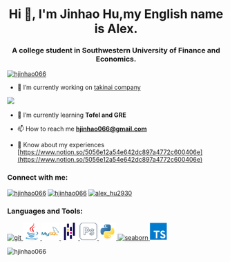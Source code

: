 <h1 align="center">Hi 👋, I'm Jinhao Hu,my English name is Alex.</h1>
<h3 align="center">A college student in Southwestern University of Finance and Economics.</h3>

<p align="left"> <a href="https://twitter.com/hjinhao066" target="blank"><img src="https://img.shields.io/twitter/follow/hjinhao066?logo=twitter&style=for-the-badge" alt="hjinhao066" /></a> </p>

- 🔭 I’m currently working on [takinai company](takin.ai)
<img src="https://github.com/hjinhao066/hjinhao066/assets/112897963/77f0087f-013f-454f-9bc2-17a41c2f9bc7" width="300">


- 🌱 I’m currently learning **Tofel and GRE**

- 📫 How to reach me **hjinhao066@gmail.com**

- 📄 Know about my experiences [https://www.notion.so/5056e12a54e642dc897a4772c600406e](https://www.notion.so/5056e12a54e642dc897a4772c600406e)

<h3 align="left">Connect with me:</h3>
<p align="left">
<a href="https://twitter.com/hjinhao066" target="blank"><img align="center" src="https://raw.githubusercontent.com/rahuldkjain/github-profile-readme-generator/master/src/images/icons/Social/twitter.svg" alt="hjinhao066" height="30" width="40" /></a>
<a href="https://kaggle.com/hjinhao066" target="blank"><img align="center" src="https://raw.githubusercontent.com/rahuldkjain/github-profile-readme-generator/master/src/images/icons/Social/kaggle.svg" alt="hjinhao066" height="30" width="40" /></a>
<a href="https://instagram.com/alex_hu2930" target="blank"><img align="center" src="https://raw.githubusercontent.com/rahuldkjain/github-profile-readme-generator/master/src/images/icons/Social/instagram.svg" alt="alex_hu2930" height="30" width="40" /></a>
</p>

<h3 align="left">Languages and Tools:</h3>
<p align="left"> <a href="https://git-scm.com/" target="_blank" rel="noreferrer"> <img src="https://www.vectorlogo.zone/logos/git-scm/git-scm-icon.svg" alt="git" width="40" height="40"/> </a> <a href="https://www.java.com" target="_blank" rel="noreferrer"> <img src="https://raw.githubusercontent.com/devicons/devicon/master/icons/java/java-original.svg" alt="java" width="40" height="40"/> </a> <a href="https://www.mysql.com/" target="_blank" rel="noreferrer"> <img src="https://raw.githubusercontent.com/devicons/devicon/master/icons/mysql/mysql-original-wordmark.svg" alt="mysql" width="40" height="40"/> </a> <a href="https://pandas.pydata.org/" target="_blank" rel="noreferrer"> <img src="https://raw.githubusercontent.com/devicons/devicon/2ae2a900d2f041da66e950e4d48052658d850630/icons/pandas/pandas-original.svg" alt="pandas" width="40" height="40"/> </a> <a href="https://www.photoshop.com/en" target="_blank" rel="noreferrer"> <img src="https://raw.githubusercontent.com/devicons/devicon/master/icons/photoshop/photoshop-line.svg" alt="photoshop" width="40" height="40"/> </a> <a href="https://www.python.org" target="_blank" rel="noreferrer"> <img src="https://raw.githubusercontent.com/devicons/devicon/master/icons/python/python-original.svg" alt="python" width="40" height="40"/> </a> <a href="https://seaborn.pydata.org/" target="_blank" rel="noreferrer"> <img src="https://seaborn.pydata.org/_images/logo-mark-lightbg.svg" alt="seaborn" width="40" height="40"/> </a> <a href="https://www.typescriptlang.org/" target="_blank" rel="noreferrer"> <img src="https://raw.githubusercontent.com/devicons/devicon/master/icons/typescript/typescript-original.svg" alt="typescript" width="40" height="40"/> </a> </p>

<p><img align="center" src="https://github-readme-stats.vercel.app/api/top-langs?username=hjinhao066&show_icons=true&locale=en&layout=compact" alt="hjinhao066" /></p>
